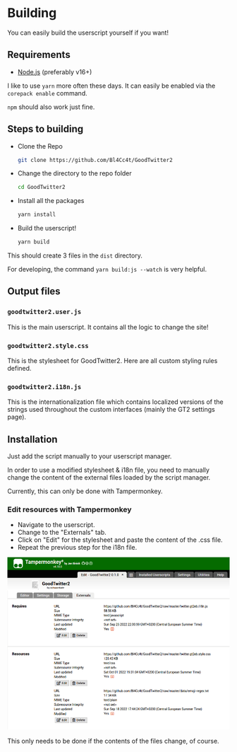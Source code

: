 # Building
You can easily build the userscript yourself if you want!


## Requirements
- [Node.js](https://nodejs.org) (preferably v16+)

I like to use `yarn` more often these days.
It can easily be enabled via the `corepack enable` command.

`npm` should also work just fine.

## Steps to building
- Clone the Repo
  ```sh
  git clone https://github.com/Bl4Cc4t/GoodTwitter2
  ```

- Change the directory to the repo folder
  ```sh
  cd GoodTwitter2
  ```

- Install all the packages
  ```sh
  yarn install
  ```

- Build the userscript!
  ```sh
  yarn build
  ```

This should create 3 files in the `dist` directory.

For developing, the command `yarn build:js --watch` is very helpful.

## Output files

### `goodtwitter2.user.js`
This is the main userscript. It contains all the logic to change the site!

### `goodtwitter2.style.css`
This is the stylesheet for GoodTwitter2. Here are all custom styling rules defined.

### `goodtwitter2.i18n.js`
This is the internationalization file which contains localized versions of the strings used throughout the custom interfaces (mainly the GT2 settings page).

## Installation
Just add the script manually to your userscript manager.

In order to use a modified stylesheet & i18n file, you need to manually change the content of the external files loaded by the script manager.

Currently, this can only be done with Tampermonkey.

### Edit resources with Tampermonkey
- Navigate to the userscript.
- Change to the "Externals" tab.
- Click on "Edit" for the stylesheet and paste the content of the .css file.
- Repeat the previous step for the i18n file.

![](img/building/tm-edit-resources.png)

This only needs to be done if the contents of the files change, of course.
